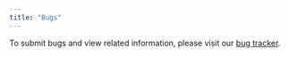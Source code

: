 ```yaml
---
title: "Bugs"
---
```

<p>To submit bugs and view related information, please visit our <a href="http://trac.openmodelica.org/OpenModelica" target="_self">bug tracker</a>.</p>